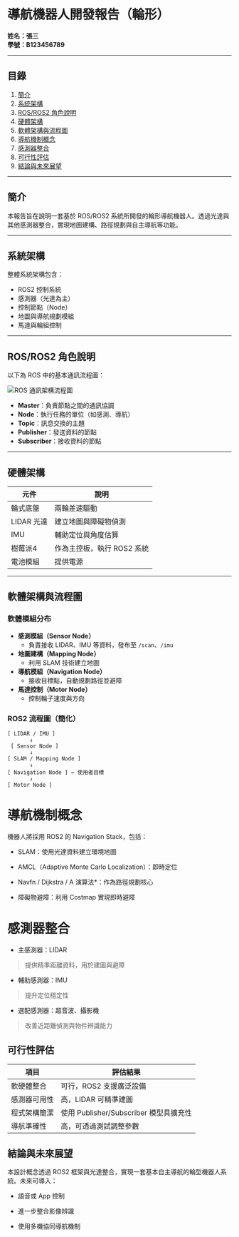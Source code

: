 # 導航機器人開發報告（輪形）

**姓名：張三**  
**學號：B123456789**  

---

## 目錄

1. [簡介](#簡介)  
2. [系統架構](#系統架構)  
3. [ROS/ROS2 角色說明](#rosros2-角色說明)  
4. [硬體架構](#硬體架構)  
5. [軟體架構與流程圖](#軟體架構與流程圖)  
6. [導航機制概念](#導航機制概念)  
7. [感測器整合](#感測器整合)  
8. [可行性評估](#可行性評估)  
9. [結論與未來展望](#結論與未來展望)  

---

## 簡介

本報告旨在說明一套基於 ROS/ROS2 系統所開發的輪形導航機器人。透過光達與其他感測器整合，實現地圖建構、路徑規劃與自主導航等功能。

---

## 系統架構

整體系統架構包含：

- ROS2 控制系統
- 感測器（光達為主）
- 控制節點（Node）
- 地圖與導航規劃模組
- 馬達與輪組控制

---

## ROS/ROS2 角色說明

以下為 ROS 中的基本通訊流程圖：

![ROS 通訊架構流程圖](c9345dfa-c024-4216-ba5f-ad748e6ee15b.png)

- **Master**：負責節點之間的通訊協調
- **Node**：執行任務的單位（如感測、導航）
- **Topic**：訊息交換的主題
- **Publisher**：發送資料的節點
- **Subscriber**：接收資料的節點

---

## 硬體架構

| 元件       | 說明                          |
|------------|-------------------------------|
| 輪式底盤   | 兩輪差速驅動                  |
| LIDAR 光達 | 建立地圖與障礙物偵測          |
| IMU        | 輔助定位與角度估算            |
| 樹莓派4    | 作為主控板，執行 ROS2 系統     |
| 電池模組   | 提供電源                        |

---

## 軟體架構與流程圖

### 軟體模組分布

- **感測模組（Sensor Node）**
  - 負責接收 LIDAR、IMU 等資料，發布至 `/scan`、`/imu`
- **地圖建構（Mapping Node）**
  - 利用 SLAM 技術建立地圖
- **導航模組（Navigation Node）**
  - 接收目標點，自動規劃路徑並避障
- **馬達控制（Motor Node）**
  - 控制輪子速度與方向

### ROS2 流程圖（簡化）

```text
[ LIDAR / IMU ]
       ↓
 [ Sensor Node ]
       ↓
[ SLAM / Mapping Node ]
       ↓
[ Navigation Node ] ← 使用者目標
       ↓
[ Motor Node ]
```

# 導航機制概念
機器人將採用 ROS2 的 Navigation Stack，包括：

- SLAM：使用光達資料建立環境地圖

- AMCL（Adaptive Monte Carlo Localization）：即時定位

- Navfn / Dijkstra / A 演算法*：作為路徑規劃核心

- 障礙物避障：利用 Costmap 實現即時避障

# 感測器整合
- 主感測器：LIDAR
 >提供精準距離資料，用於建圖與避障

- 輔助感測器：IMU
 >提升定位穩定性

- 選配感測器：超音波、攝影機
 >改善近距離偵測與物件辨識能力

## 可行性評估

| 項目       | 評估結果                        |
|------------|-------------------------------|
| 軟硬體整合   | 	可行，ROS2 支援廣泛設備                  |
| 感測器可用性 | 高，LIDAR 可精準建圖          |
| 程式架構簡潔      | 使用 Publisher/Subscriber 模型具擴充性         |
|   導航準確性  | 高，可透過測試調整參數    |


## 結論與未來展望


本設計概念透過 ROS2 框架與光達整合，實現一套基本自主導航的輪型機器人系統。未來可導入：

- 語音或 App 控制

- 進一步整合影像辨識

- 使用多機協同導航機制
